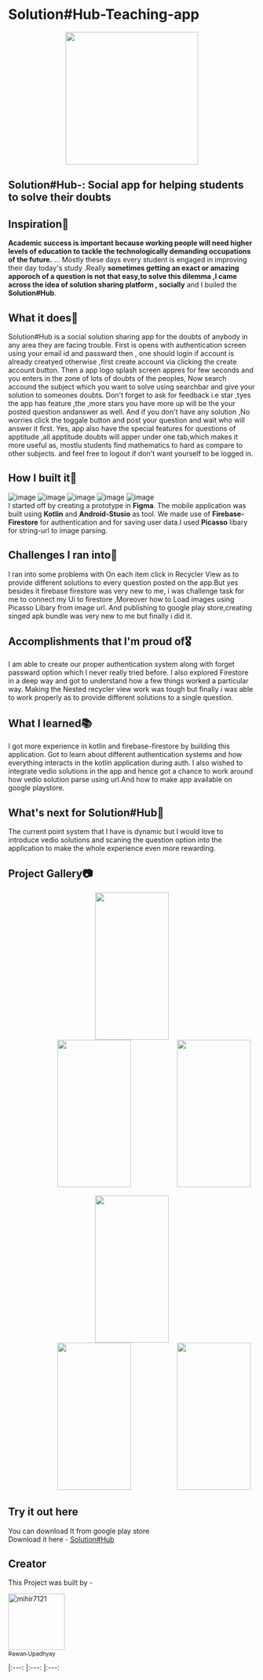 # Solution#Hub-Teaching-app
<p align="center">
<img src="https://user-images.githubusercontent.com/52281814/134026294-986ead43-b9e3-48c7-aa73-788f74b81e6a.png" width="270" height="270">
  </p>
<h2>Solution#Hub-: Social app for helping students to solve their doubts</h2>

## Inspiration🌠
**Academic success is important because working people will need higher levels of education to tackle the technologically demanding occupations of the future.** ... Mostly these days every student is engaged in improving their day today's study .Really **sometimes getting an exact or amazing apporoch of a question is not that easy,to solve this dilemma ,I came across the idea of solution sharing platform , socially** and I builed the **Solution#Hub**.

## What it does🚀
Solution#Hub is a social solution sharing app for the doubts of anybody in any area they are facing trouble.
First is opens with authentication screen using your email id and passward then , one should login if account is already creatyed otherwise ,first create account via clicking the create account button. Then a app logo splash screen appres for few seconds and you enters in the zone of lots of doubts of the peoples, Now search accound the subject which you want to solve using searchbar and give your solution to someones doubts. Don't forget to ask for feedback i.e star ,tyes the app has feature ,the ,more stars you have more up will be the your posted question andanswer as well.
And if you don't have any solution ,No worries click the toggale button and post your question and wait who will answer it first.
Yes, app also have the special features for questions of apptitude ,all apptitude doubts will apper under one 
tab,which makes it more useful as, mostlu students find mathematics to hard as compare to other subjects. and feel free to logout if don't want yourself to be logged in.
## How I built it🔨
![image](https://img.shields.io/badge/Figma-F24E1E?style=for-the-badge&logo=figma&logoColor=white) ![image](https://img.shields.io/badge/kotlin-0175C2?style=for-the-badge&logo=kotlin&logoColor=white) ![image](https://img.shields.io/badge/Android-Studio-02569B?style=for-the-badge&logo=Android-Studio&logoColor=white) ![image](https://img.shields.io/badge/firebase-%23039BE5.svg?style=for-the-badge&logo=firebase) ![image](https://img.shields.io/badge/github-%23121011.svg?style=for-the-badge&logo=github&logoColor=white) </br>
I started off by creating a prototype in **Figma**. The mobile application was built using **Kotlin** and **Android-Stusio** as tool. We made use of **Firebase-Firestore** for authentication and for saving user data.I used **Picasso** libary for string-url to image parsing.

## Challenges I ran into🔴
I ran into some problems with On each item click in Recycler View as to provide different solutions to every question posted on the app.But yes besides it firebase firestore was very new to me, i was challenge task for me to connect my Ui to firestore ,Moreover how to Load images using Picasso Libary from image url. And publishing to google play store,creating singed apk bundle was very new to me but finally i did it.

## Accomplishments that I'm proud of🎖
I am able to create our proper authentication system along with forget passward option which I never really tried before. I also explored Firestore in a deep way and got to understand how a few things worked a particular way. Making the Nested recycler view work was tough but finally i was able to work properly as to provide different solutions to a single question. 
## What I learned📚
I got more experience in kotlin and firebase-firestore by building this application.  Got to learn about different authentication systems and how everything interacts in the kotlin application during auth. I also wished to integrate vedio solutions in the app and hence got a chance to work around how vedio solution parse using url.And how to make app available on google playstore. 

## What's next for Solution#Hub🎉
The current point system that I have is dynamic but I would love to introduce vedio solutions and scaning the question option into the application to make the whole experience even more rewarding.

## Project Gallery📷
<div class="row">
  <div class="col-4">
    <p align="center">
<img src="https://user-images.githubusercontent.com/52281814/133035676-19fbc564-f6f0-4ac1-b3ad-ba7d4de3d860.png" width="150" height="300"  hspace="30">
<img src="https://user-images.githubusercontent.com/52281814/133036203-e1515be1-cff7-4b0d-acd1-db5c236cd805.png" width="150" height="300"  hspace="90">
<img src="https://user-images.githubusercontent.com/52281814/133036322-10cd29d6-7fee-4b3e-93d4-b144136b8a96.png" width="150" height="300" >
    </p>
  </div>
  </div>
  <div class="container">
  <p align="center">
<img src="https://user-images.githubusercontent.com/52281814/133036416-6224ddb8-283f-4e03-8065-ca5102321d98.png" width="150" height="300" hspace="30">
<img src="https://user-images.githubusercontent.com/52281814/133036499-80883cb6-f497-4af2-beaf-d10672401015.png" width="150" height="300" hspace="90">
<img src="https://user-images.githubusercontent.com/52281814/133036586-6745bd75-c9bd-4e47-b9da-e23afa6962a2.png" width="150" height="300" >
    </p>
</div>

## Try it out here
You can download It from google play store</br>
Download it here - [Solution#Hub](https://play.google.com/store/apps/details?id=com.bawpawan.dev.yourssolution)

## Creator
This Project was built by - 
[<p align="left"><img alt="mihir7121" src="https://user-images.githubusercontent.com/52281814/134037647-3a61a8ae-b69c-4fa6-aaf0-cfbc657af22a.jpg" width="115"><br><sub>Pawan Upadhyay</sub>](https://github.com/pawanupadhyay10) 
</p>
|:---: |:---: |:---: 
